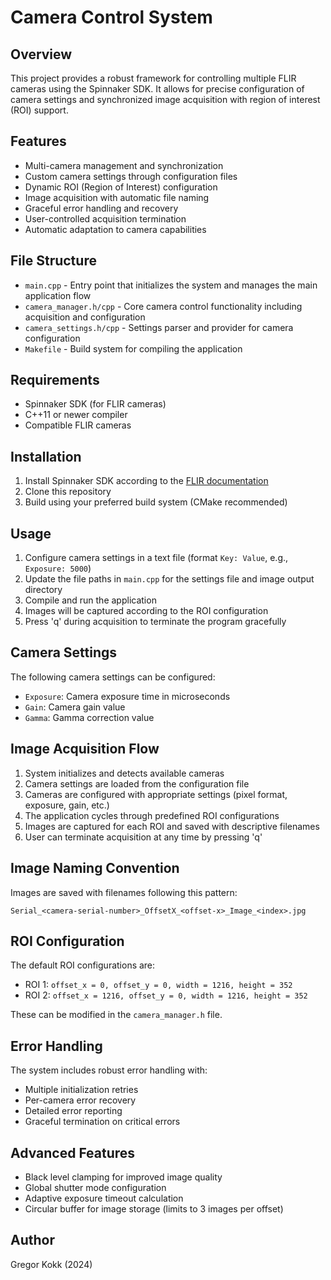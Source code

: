# Camera Control System

## Overview
This project provides a robust framework for controlling multiple FLIR cameras using the Spinnaker SDK. It allows for precise configuration of camera settings and synchronized image acquisition with region of interest (ROI) support.

## Features
- Multi-camera management and synchronization
- Custom camera settings through configuration files
- Dynamic ROI (Region of Interest) configuration
- Image acquisition with automatic file naming
- Graceful error handling and recovery
- User-controlled acquisition termination
- Automatic adaptation to camera capabilities

## File Structure
- `main.cpp` - Entry point that initializes the system and manages the main application flow
- `camera_manager.h/cpp` - Core camera control functionality including acquisition and configuration
- `camera_settings.h/cpp` - Settings parser and provider for camera configuration
- `Makefile` - Build system for compiling the application

## Requirements
- Spinnaker SDK (for FLIR cameras)
- C++11 or newer compiler
- Compatible FLIR cameras

## Installation
1. Install Spinnaker SDK according to the [FLIR documentation](https://www.flir.com/products/spinnaker-sdk/)
2. Clone this repository
3. Build using your preferred build system (CMake recommended)

## Usage
1. Configure camera settings in a text file (format `Key: Value`, e.g., `Exposure: 5000`)
2. Update the file paths in `main.cpp` for the settings file and image output directory
3. Compile and run the application
4. Images will be captured according to the ROI configuration
5. Press 'q' during acquisition to terminate the program gracefully

## Camera Settings
The following camera settings can be configured:
- `Exposure`: Camera exposure time in microseconds
- `Gain`: Camera gain value
- `Gamma`: Gamma correction value

## Image Acquisition Flow
1. System initializes and detects available cameras
2. Camera settings are loaded from the configuration file
3. Cameras are configured with appropriate settings (pixel format, exposure, gain, etc.)
4. The application cycles through predefined ROI configurations
5. Images are captured for each ROI and saved with descriptive filenames
6. User can terminate acquisition at any time by pressing 'q'

## Image Naming Convention
Images are saved with filenames following this pattern:
```
Serial_<camera-serial-number>_OffsetX_<offset-x>_Image_<index>.jpg
```

## ROI Configuration
The default ROI configurations are:
- ROI 1: `offset_x = 0, offset_y = 0, width = 1216, height = 352`
- ROI 2: `offset_x = 1216, offset_y = 0, width = 1216, height = 352`

These can be modified in the `camera_manager.h` file.

## Error Handling
The system includes robust error handling with:
- Multiple initialization retries
- Per-camera error recovery
- Detailed error reporting
- Graceful termination on critical errors

## Advanced Features
- Black level clamping for improved image quality
- Global shutter mode configuration
- Adaptive exposure timeout calculation
- Circular buffer for image storage (limits to 3 images per offset)

## Author
Gregor Kokk (2024)
